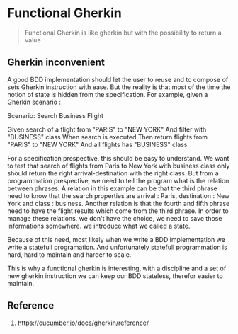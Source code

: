 # Functional Gherkin

> Functional Gherkin is like gherkin but with the possibility to return a value 

## Gherkin inconvenient

A good BDD implementation should let the user to reuse and to compose of sets Gherkin instruction with ease.
But the reality is that most of the time the notion of state is hidden from the specification.
For example, given a Gherkin scenario :

Scenario: Search Business Flight

Given search of a flight from "PARIS" to "NEW YORK"
And filter with "BUSINESS" class
When search is executed
Then return flights from "PARIS" to "NEW YORK"
And all flights has "BUSINESS" class

For a specification prespective, this should be easy to understand.
We want to test that search of flights from Paris to New York with business class only should return the right arrival-destination with the right class.
But from a programmation prespective, we need to tell the program what is the relation between phrases.
A relation in this example can be that the third phrase need to know that the search properties are arrival : Paris, destination : New York and class : business. 
Another relation is that the fourth and fifth phrase need to have the flight results which come from the third phrase.
In order to manage these relations, we don't have the choice, we need to save those informations somewhere. we introduce what we called a state.

Because of this need, most likely when we write a BDD implementation we write a statefull programation.
And unfortunately statefull programmation is hard, hard to maintain and harder to scale.

This is why a functional gherkin is interesting, with a discipline and a set of new gherkin instruction we can keep our BDD stateless, therefor easier to maintain.


## Reference
1. https://cucumber.io/docs/gherkin/reference/ 
